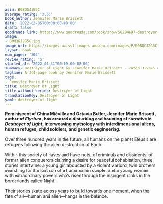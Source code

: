 ```yaml
---
asin: B08QGJ2G5C
average_rating: '3.53'
book_author: Jennifer Marie Brissett
date: '2022-02-05T00:00:00-08:00'
draft: false
goodreads_link: https://www.goodreads.com/book/show/56294697-destroyer-of-light
image:
- B08QGJ2G5C.jpg
image_url: https://images-na.ssl-images-amazon.com/images/P/B08QGJ2G5C.01._SCLZZZZZZZ.jpg
layout: book
num_pages: '304'
review_rating: '5'
started_at: '2022-01-31T00:00:00-08:00'
summary: Destroyer of Light by Jennifer Marie Brissett - rated 3.53/5 on Goodreads
tagline: A 304-page book by Jennifer Marie Brissett
tags:
- Jennifer Marie Brissett
title: Destroyer of Light
title_without_series: Destroyer of Light
translationKey: Destroyer of Light
yaml: destroyer-of-light
---
```


<b>Reminiscent of China Miéville and Octavia Butler, Jennifer Marie Brissett, author of <i>Elysium</i>, has created a disturbing and haunting sf narrative in <i>Destroyer of Light</i>, interweaving mythology with interdimensional aliens, human refuges, child soldiers, and genetic engineering.</b><br /><br />Over three hundred years in the future, all humans on the planet Eleusis are refugees following the alien destruction of Earth.<br /><br />Within this society of haves and have-nots, of criminals and dissidents, of former alien conquerors claiming a desire for peaceful cohabitation, three stories intertwine: a young girl abducted by a violent warlord, twin brothers searching for the lost son of a human/alien couple, and a young woman with extraordinary powers who’s risen through the insurgent ranks in the borderlands called Night.<br /><br />Their stories skate across years to build towards one moment, when the fate of all—human and alien—hangs in the balance.